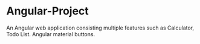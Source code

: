 # Angular-Project
An Angular web application consisting multiple features such as Calculator, Todo List. Angular material buttons.
